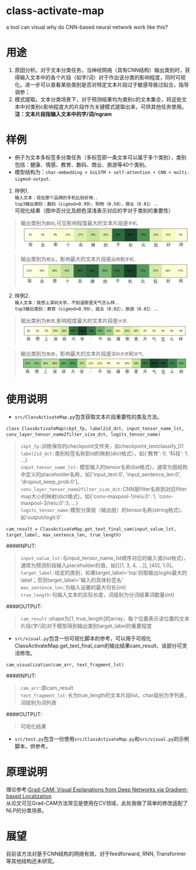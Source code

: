 # class-activate-map
a tool can visual why do CNN-based neural network work like this?

# 用途
1. 原因分析。对于文本分类任务，当神经网络（具有CNN结构）输出类别时，获得输入文本中的各个片段（如字/词）对于作出该分类的影响程度，同时可视化。进一步可以查看某些类别是否对特定文本片段过于敏感导致过拟合，指导调参；     
2. 模式提取。文本分类场景下，对于预测结果均为类别c的文本集合，将这些文本中对类别c影响程度大的片段作为关键模式提取出来，可供其他任务使用。  
**注：文本片段指输入文本中的字/词/ngram**
# 样例
* 例子为文本多标签多分类任务（多标签即一条文本可以属于多个类别），类别包括：健康、情感、教育、数码、商业、旅游等40个类别。  
* 模型结构为：`char-embedding + biLSTM + self-attention + CNN + multi-sigmod-output`. 

1. 样例1.  
`输入文本：现在那个品牌的手机比较好用.`.  
`top3输出类别：数码（sigmod=0.99），购物（0.58），商业（0.01）.`.  
可视化结果（图中百分比及颜色深浅表示对应的字对于类别的重要性） 
>输出类别为`数码`,可见影响程度最大的文本片段是`手机`.   
![](https://github.com/sciencefren/class-activate-map/blob/master/example_imgs/example2_数码.png)  

>输出类别为`商业`，影响最大的文本片段是`品牌`和`手机`.  
![](https://github.com/sciencefren/class-activate-map/blob/master/example_imgs/example2_商业.png)  

2. 样例2.  
`输入文本：我想上深圳大学，不知道那里天气怎么样.`.  
`top3输出类别：教育（sigmod=0.99），就业（0.02），旅游（0.01）.`.  
>输出类别为`教育`,影响程度最大的文本片段是`大学`.   
![](https://github.com/sciencefren/class-activate-map/blob/master/example_imgs/example1_教育.png)  

>输出类别为`旅游`，影响最大的文本片段是`深圳大学`和`天气`.  
![](https://github.com/sciencefren/class-activate-map/blob/master/example_imgs/example1_旅游.png)  

# 使用说明
* `src/ClassActivateMap.py`包含获取文本片段重要性的类及方法。   
```
class ClassActivateMap(ckpt_fp, label2id_dct, input_tensor_name_lst, conv_layer_tensor_name2filter_size_dct, logits_tensor_name)  
```  
>`ckpt_fp:`训练保存的checkpoint文件夹，如checkpoint_textclassify_01  
>`label2id_dct:`类别标签名称到id的映射(dict格式），如{'教育': 0, '科技': 1, ...}  
>`input_tensor_name_lst:` 模型输入的tensor名称(list格式)，通常为图结构中定义的placeholder名称，如['input_text:0', 'input_sentence_len:0', 'dropout_keep_prob:0']。  
>`conv_layer_tensor_name2filter_size_dct:`CNN层filter名称到对应filter map大小的映射(dict格式)，如{'conv-maxpool-1/relu:0': 1, 'conv-maxpool-3/relu:0':3, ...}  
>`logits_tensor_name:`模型分类层（输出层）的tensor名称(string格式)，如'output/logit:0'  
```
cam_result = ClassActivateMap.get_text_final_cam(input_value_lst, target_label, max_sentence_len, true_length)
```  
####INPUT:  
>`input_value_lst:`与input_tensor_name_lst顺序对应的输入值(list格式)，通常为预测阶段输入placeholder的值，如[[[1, 3, 4, ...]], [40], 1.0]。  
>`target_label:`给定的类别，如果target_label='top'则取输出logits最大的label；否则target_label='输入的具体标签名'  
>`max_sentence_len:`为输入设置的最大句长(int)  
>`true_length:`句输入文本的实际长度，词级别为分词结果词数量(int)  

####OUTPUT:  
>`cam_result:`shape为[1, true_length]的array，每个位置表示该位置的文本片段(字/词)对于模型得到输出类别target_label的重要程度  

* `src/visual.py`包含一份可视化脚本的参考，可以用于可视化ClassActivateMap.get_text_final_cam的输出结果cam_result，该部分可灵活修改。  
```
cam_visualization(cam_arr, text_fragment_lst)
```  
####INPUT:  
>`cam_arr:`即cam_result  
>`text_fragment_lst:`长为true_length的文本片段list，char级别为字列表，词级别为词列表  

####OUTPUT:  
>可视化结果  

* `src/test.py`包含一份使用`src/ClassActivateMap.py`和`src/visual.py`的示例脚本，供参考。  

# 原理说明
理论参考:[Grad-CAM: Visual Explanations from Deep Networks via Gradient-based Localization](https://arxiv.org/pdf/1610.02391.pdf "Grad-CAM")  
从论文可见Grad-CAM方法常见是使用在CV领域，此处我做了简单的修改适配了NLP的分类场景。  
# 展望
目前该方法对基于CNN结构的网络有效，对于feedforward, RNN, Transformer等其他结构还未研究。
